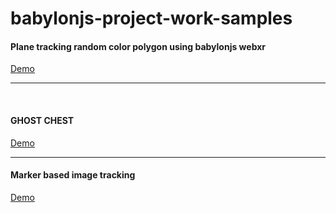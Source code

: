 # babylonjs-project-work-samples

<h4>Plane tracking random color polygon using babylonjs webxr</h4>
<a href="PLANE TRACKING RANDOM COLOR/index.html">Demo</a>
<hr>
<br>

<H4>GHOST CHEST </H4>
<a href="Ghost_chest/scrap.html">Demo</a>

<hr>
<h4>Marker based image tracking </h4>
<a href ="Marker based image tracking/index.html"> Demo </a>

